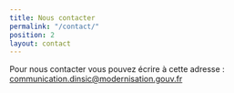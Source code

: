 ```yaml
---
title: Nous contacter
permalink: "/contact/"
position: 2
layout: contact
---
```


Pour nous contacter vous pouvez écrire à cette adresse : [communication.dinsic@modernisation.gouv.fr](mailto:communication.dinsic@modernisation.gouv.fr)

